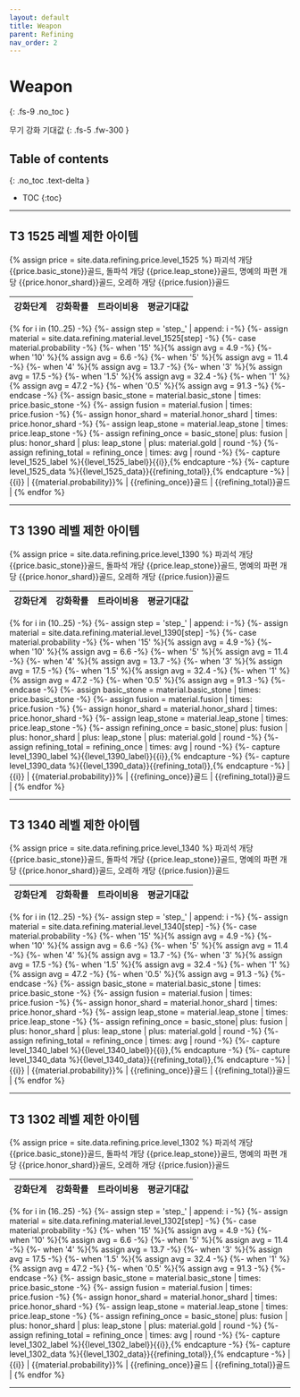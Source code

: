 ```yaml
---
layout: default
title: Weapon
parent: Refining
nav_order: 2
---
```


# Weapon
{: .fs-9 .no_toc }

무기 강화 기대값
{: .fs-5 .fw-300 }

## Table of contents
{: .no_toc .text-delta }

- TOC
{:toc}

---

## T3 1525 레벨 제한 아이템

{% assign price = site.data.refining.price.level_1525 %}
파괴석 개당 {{price.basic_stone}}골드, 돌파석 개당 {{price.leap_stone}}골드, 명예의 파편 개당 {{price.honor_shard}}골드, 오레하 개당 {{price.fusion}}골드

| 강화단계 | 강화확률 | 트라이비용 | 평균기대값 |
| :-: | :-: | :-: | :-: |
{% for i in (10..25) -%}
{%- assign step = 'step_' | append: i -%}
{%- assign material = site.data.refining.material.level_1525[step] -%}
{%- case material.probability -%}
{%- when '15' %}{% assign avg = 4.9 -%}
{%- when '10' %}{% assign avg = 6.6 -%}
{%- when '5' %}{% assign avg = 11.4 -%}
{%- when '4' %}{% assign avg = 13.7 -%}
{%- when '3' %}{% assign avg = 17.5 -%}
{%- when '1.5' %}{% assign avg = 32.4 -%}
{%- when '1' %}{% assign avg = 47.2 -%}
{%- when '0.5' %}{% assign avg = 91.3 -%}
{%- endcase -%}
{%- assign basic_stone = material.basic_stone | times: price.basic_stone -%}
{%- assign fusion = material.fusion | times: price.fusion -%}
{%- assign honor_shard = material.honor_shard | times: price.honor_shard -%}
{%- assign leap_stone = material.leap_stone | times: price.leap_stone -%}
{%- assign refining_once = basic_stone| plus: fusion | plus: honor_shard | plus: leap_stone | plus: material.gold | round -%}
{%- assign refining_total = refining_once | times: avg | round -%}
{%- capture level_1525_label %}{{level_1525_label}}{{i}},{% endcapture -%}
{%- capture level_1525_data %}{{level_1525_data}}{{refining_total}},{% endcapture -%}
| {{i}} | {{material.probability}}% | {{refining_once}}골드 | {{refining_total}}골드 |
{% endfor %}

<canvas id="weapon_level_1525" style="box-sizing: border-box; width: 100%;"></canvas>

---

## T3 1390 레벨 제한 아이템

{% assign price = site.data.refining.price.level_1390 %}
파괴석 개당 {{price.basic_stone}}골드, 돌파석 개당 {{price.leap_stone}}골드, 명예의 파편 개당 {{price.honor_shard}}골드, 오레하 개당 {{price.fusion}}골드

| 강화단계 | 강화확률 | 트라이비용 | 평균기대값 |
| :-: | :-: | :-: | :-: |
{% for i in (10..25) -%}
{%- assign step = 'step_' | append: i -%}
{%- assign material = site.data.refining.material.level_1390[step] -%}
{%- case material.probability -%}
{%- when '15' %}{% assign avg = 4.9 -%}
{%- when '10' %}{% assign avg = 6.6 -%}
{%- when '5' %}{% assign avg = 11.4 -%}
{%- when '4' %}{% assign avg = 13.7 -%}
{%- when '3' %}{% assign avg = 17.5 -%}
{%- when '1.5' %}{% assign avg = 32.4 -%}
{%- when '1' %}{% assign avg = 47.2 -%}
{%- when '0.5' %}{% assign avg = 91.3 -%}
{%- endcase -%}
{%- assign basic_stone = material.basic_stone | times: price.basic_stone -%}
{%- assign fusion = material.fusion | times: price.fusion -%}
{%- assign honor_shard = material.honor_shard | times: price.honor_shard -%}
{%- assign leap_stone = material.leap_stone | times: price.leap_stone -%}
{%- assign refining_once = basic_stone| plus: fusion | plus: honor_shard | plus: leap_stone | plus: material.gold | round -%}
{%- assign refining_total = refining_once | times: avg | round -%}
{%- capture level_1390_label %}{{level_1390_label}}{{i}},{% endcapture -%}
{%- capture level_1390_data %}{{level_1390_data}}{{refining_total}},{% endcapture -%}
| {{i}} | {{material.probability}}% | {{refining_once}}골드 | {{refining_total}}골드 |
{% endfor %}

<canvas id="weapon_level_1390" style="box-sizing: border-box; width: 100%;"></canvas>

---

## T3 1340 레벨 제한 아이템

{% assign price = site.data.refining.price.level_1340 %}
파괴석 개당 {{price.basic_stone}}골드, 돌파석 개당 {{price.leap_stone}}골드, 명예의 파편 개당 {{price.honor_shard}}골드, 오레하 개당 {{price.fusion}}골드

| 강화단계 | 강화확률 | 트라이비용 | 평균기대값 |
| :-: | :-: | :-: | :-: |
{% for i in (12..25) -%}
{%- assign step = 'step_' | append: i -%}
{%- assign material = site.data.refining.material.level_1340[step] -%}
{%- case material.probability -%}
{%- when '15' %}{% assign avg = 4.9 -%}
{%- when '10' %}{% assign avg = 6.6 -%}
{%- when '5' %}{% assign avg = 11.4 -%}
{%- when '4' %}{% assign avg = 13.7 -%}
{%- when '3' %}{% assign avg = 17.5 -%}
{%- when '1.5' %}{% assign avg = 32.4 -%}
{%- when '1' %}{% assign avg = 47.2 -%}
{%- when '0.5' %}{% assign avg = 91.3 -%}
{%- endcase -%}
{%- assign basic_stone = material.basic_stone | times: price.basic_stone -%}
{%- assign fusion = material.fusion | times: price.fusion -%}
{%- assign honor_shard = material.honor_shard | times: price.honor_shard -%}
{%- assign leap_stone = material.leap_stone | times: price.leap_stone -%}
{%- assign refining_once = basic_stone| plus: fusion | plus: honor_shard | plus: leap_stone | plus: material.gold | round -%}
{%- assign refining_total = refining_once | times: avg | round -%}
{%- capture level_1340_label %}{{level_1340_label}}{{i}},{% endcapture -%}
{%- capture level_1340_data %}{{level_1340_data}}{{refining_total}},{% endcapture -%}
| {{i}} | {{material.probability}}% | {{refining_once}}골드 | {{refining_total}}골드 |
{% endfor %}

<canvas id="weapon_level_1340" style="box-sizing: border-box; width: 100%;"></canvas>

---

## T3 1302 레벨 제한 아이템

{% assign price = site.data.refining.price.level_1302 %}
파괴석 개당 {{price.basic_stone}}골드, 돌파석 개당 {{price.leap_stone}}골드, 명예의 파편 개당 {{price.honor_shard}}골드, 오레하 개당 {{price.fusion}}골드

| 강화단계 | 강화확률 | 트라이비용 | 평균기대값 |
| :-: | :-: | :-: | :-: |
{% for i in (16..25) -%}
{%- assign step = 'step_' | append: i -%}
{%- assign material = site.data.refining.material.level_1302[step] -%}
{%- case material.probability -%}
{%- when '15' %}{% assign avg = 4.9 -%}
{%- when '10' %}{% assign avg = 6.6 -%}
{%- when '5' %}{% assign avg = 11.4 -%}
{%- when '4' %}{% assign avg = 13.7 -%}
{%- when '3' %}{% assign avg = 17.5 -%}
{%- when '1.5' %}{% assign avg = 32.4 -%}
{%- when '1' %}{% assign avg = 47.2 -%}
{%- when '0.5' %}{% assign avg = 91.3 -%}
{%- endcase -%}
{%- assign basic_stone = material.basic_stone | times: price.basic_stone -%}
{%- assign fusion = material.fusion | times: price.fusion -%}
{%- assign honor_shard = material.honor_shard | times: price.honor_shard -%}
{%- assign leap_stone = material.leap_stone | times: price.leap_stone -%}
{%- assign refining_once = basic_stone| plus: fusion | plus: honor_shard | plus: leap_stone | plus: material.gold | round -%}
{%- assign refining_total = refining_once | times: avg | round -%}
{%- capture level_1302_label %}{{level_1302_label}}{{i}},{% endcapture -%}
{%- capture level_1302_data %}{{level_1302_data}}{{refining_total}},{% endcapture -%}
| {{i}} | {{material.probability}}% | {{refining_once}}골드 | {{refining_total}}골드 |
{% endfor %}

<canvas id="weapon_level_1302" style="box-sizing: border-box; width: 100%;"></canvas>

---

<script>
var ctx = document.getElementById("weapon_level_1525");

var chart_data = [{{ level_1525_data }}];
var labels = [{{ level_1525_label }}];
var data = {
    labels: labels,
    datasets: [{
        label: 'Level',
        data: chart_data,
        backgroundColor: [
          "rgba(0, 0, 128, 0.2)",
        ],
        borderColor: [
          "rgba(0, 0, 128, 1)",
        ],
        borderWidth: 1
      }
    ]
  };
var options = {
    indexAxis: 'y',
    responsive: false,
    events: ['mousemove'], 
    animations: {
        duration: 0
    }, 
    plugins: {
      legend: false, 
      tooltip: {
        enabled: false
      },
      datalabels: {
        align: 'end', 
        anchor: 'end', 
        color: 'black',
        font: {
          weight: 'bold'
        },
        padding: {
          right: 10, 
        },
        formatter: function (value, context) {
            var idx = context.dataIndex;
            return value;
          },
      }
    }
};

new Chart(ctx, {
  type: "bar",
  data: data, 
  options: options, 
  plugins:[ChartDataLabels],
});
</script>
<script>
var ctx = document.getElementById("weapon_level_1390");

var chart_data = [{{ level_1390_data }}];
var labels = [{{ level_1390_label }}];
var data = {
    labels: labels,
    datasets: [{
        label: 'Level',
        data: chart_data,
        backgroundColor: [
          "rgba(0, 0, 128, 0.2)",
        ],
        borderColor: [
          "rgba(0, 0, 128, 1)",
        ],
        borderWidth: 1
      }
    ]
  };
var options = {
    indexAxis: 'y',
    responsive: false,
    events: ['mousemove'], 
    animations: {
        duration: 0
    }, 
    plugins: {
      legend: false, 
      tooltip: {
        enabled: false
      },
      datalabels: {
        align: 'end', 
        anchor: 'end', 
        color: 'black',
        font: {
          weight: 'bold'
        },
        padding: {
          right: 10, 
        },
        formatter: function (value, context) {
            var idx = context.dataIndex;
            return value;
          },
      }
    }
};

new Chart(ctx, {
  type: "bar",
  data: data, 
  options: options, 
  plugins:[ChartDataLabels],
});
</script>
<script>
var ctx = document.getElementById("weapon_level_1340");

var chart_data = [{{ level_1340_data }}];
var labels = [{{ level_1340_label }}];
var data = {
    labels: labels,
    datasets: [{
        label: 'Level',
        data: chart_data,
        backgroundColor: [
          "rgba(0, 0, 128, 0.2)",
        ],
        borderColor: [
          "rgba(0, 0, 128, 1)",
        ],
        borderWidth: 1
      }
    ]
  };
var options = {
    indexAxis: 'y',
    responsive: false,
    events: ['mousemove'], 
    animations: {
        duration: 0
    }, 
    plugins: {
      legend: false, 
      tooltip: {
        enabled: false
      },
      datalabels: {
        align: 'end', 
        anchor: 'end', 
        color: 'black',
        font: {
          weight: 'bold'
        },
        padding: {
          right: 10, 
        },
        formatter: function (value, context) {
            var idx = context.dataIndex;
            return value;
          },
      }
    }
};

new Chart(ctx, {
  type: "bar",
  data: data, 
  options: options, 
  plugins:[ChartDataLabels],
});
</script>
<script>
var ctx = document.getElementById("weapon_level_1302");

var chart_data = [{{ level_1302_data }}];
var labels = [{{ level_1302_label }}];
var data = {
    labels: labels,
    datasets: [{
        label: 'Level',
        data: chart_data,
        backgroundColor: [
          "rgba(0, 0, 128, 0.2)",
        ],
        borderColor: [
          "rgba(0, 0, 128, 1)",
        ],
        borderWidth: 1
      }
    ]
  };
var options = {
    indexAxis: 'y',
    responsive: false,
    events: ['mousemove'], 
    animations: {
        duration: 0
    }, 
    plugins: {
      legend: false, 
      tooltip: {
        enabled: false
      },
      datalabels: {
        align: 'end', 
        anchor: 'end', 
        color: 'black',
        font: {
          weight: 'bold'
        },
        padding: {
          right: 10, 
        },
        formatter: function (value, context) {
            var idx = context.dataIndex;
            return value;
          },
      }
    }
};

new Chart(ctx, {
  type: "bar",
  data: data, 
  options: options, 
  plugins:[ChartDataLabels],
});
</script>
